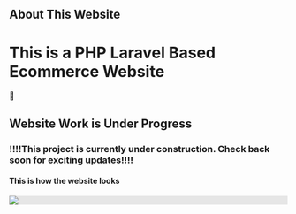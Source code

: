 ## About This Website
<h1>This is a PHP Laravel Based Ecommerce Website</h1>
<!DOCTYPE html>
<html lang="en">
<head>
    <meta charset="UTF-8">
    <meta name="viewport" content="width=device-width, initial-scale=1.0">
    
</head>
<body>
    <div class="container">
        <div class="construction-icon">🚧</div>
        <div class="text">
            <h2><strong>Website Work is Under Progress</strong></h2>
            <p class="underline"></p>
            <h3>!!!!This project is currently under construction. Check back soon for exciting updates!!!!</h3>
            <h4>This is how the website looks</h4>
            <img style="display: block;-webkit-user-select: none;margin: auto;cursor: zoom-out;background-color: hsl(0, 0%, 90%);transition: background-color 300ms;" src="https://github-production-user-asset-6210df.s3.amazonaws.com/58429543/295019493-10f79790-110b-4413-9762-d703018b1239.png?X-Amz-Algorithm=AWS4-HMAC-SHA256&amp;X-Amz-Credential=AKIAVCODYLSA53PQK4ZA%2F20240108%2Fus-east-1%2Fs3%2Faws4_request&amp;X-Amz-Date=20240108T194739Z&amp;X-Amz-Expires=300&amp;X-Amz-Signature=0d8335640e28ae75c20ba1eb9b82063da7dac879704e27a4d5b5ec30c1445026&amp;X-Amz-SignedHeaders=host&amp;actor_id=58429543&amp;key_id=0&amp;repo_id=740395866" 
        </div>
    </div>
</body>
</html>
